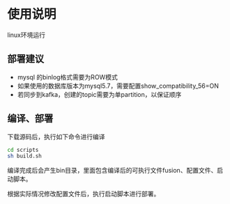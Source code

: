 # 使用说明
linux环境运行

## 部署建议
* mysql 的binlog格式需要为ROW模式
* 如果使用的数据库版本为mysql5.7，需要配置show_compatibility_56=ON
* 若同步到kafka，创建的topic需要为单partition，以保证顺序

## 编译、部署
下载源码后，执行如下命令进行编译
```bash
cd scripts
sh build.sh
```

编译完成后会产生bin目录，里面包含编译后的可执行文件fusion、配置文件、启动脚本。

根据实际情况修改配置文件后，执行启动脚本进行部署。



